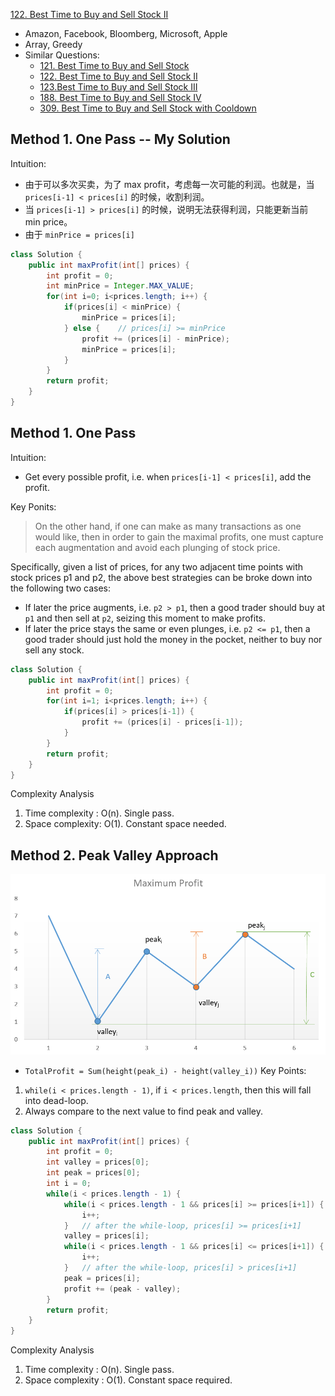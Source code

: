 [122. Best Time to Buy and Sell Stock II](https://leetcode.com/problems/best-time-to-buy-and-sell-stock-ii/)

* Amazon, Facebook, Bloomberg, Microsoft, Apple
* Array, Greedy
* Similar Questions:
    * [121. Best Time to Buy and Sell Stock](https://leetcode.com/problems/best-time-to-buy-and-sell-stock/)   
    * [122. Best Time to Buy and Sell Stock II](https://leetcode.com/problems/best-time-to-buy-and-sell-stock-ii/)
    * [123.Best Time to Buy and Sell Stock III](https://leetcode.com/problems/best-time-to-buy-and-sell-stock-iii/)
    * [188. Best Time to Buy and Sell Stock IV](https://leetcode.com/problems/best-time-to-buy-and-sell-stock-iv/)    
    * [309. Best Time to Buy and Sell Stock with Cooldown](https://leetcode.com/problems/best-time-to-buy-and-sell-stock-with-cooldown/)


## Method 1. One Pass -- My Solution
Intuition:
* 由于可以多次买卖，为了 max profit，考虑每一次可能的利润。也就是，当 `prices[i-1] < prices[i]` 的时候，收割利润。
* 当 `prices[i-1] > prices[i]` 的时候，说明无法获得利润，只能更新当前 min price。
* 由于 `minPrice = prices[i]`
```java
class Solution {
    public int maxProfit(int[] prices) {
        int profit = 0;
        int minPrice = Integer.MAX_VALUE;
        for(int i=0; i<prices.length; i++) {
            if(prices[i] < minPrice) {
                minPrice = prices[i];
            } else {    // prices[i] >= minPrice
                profit += (prices[i] - minPrice);
                minPrice = prices[i];
            }
        }
        return profit;
    }
}
```

## Method 1. One Pass
Intuition:
* Get every possible profit, i.e. when `prices[i-1] < prices[i]`, add the profit.

Key Ponits:
> On the other hand, if one can make as many transactions as one would like, then in order to gain the maximal profits, 
> one must capture each augmentation and avoid each plunging of stock price.

Specifically, given a list of prices, for any two adjacent time points with stock prices p1 and p2, the above best 
strategies can be broke down into the following two cases:
* If later the price augments, i.e. `p2 > p1`, then a good trader should buy at `p1` and then sell at `p2`, seizing this moment to make profits.
* If later the price stays the same or even plunges, i.e. `p2 <= p1`, then a good trader should just hold the money in the pocket, 
neither to buy nor sell any stock.

```java
class Solution {
    public int maxProfit(int[] prices) {
        int profit = 0;
        for(int i=1; i<prices.length; i++) {
            if(prices[i] > prices[i-1]) {
                profit += (prices[i] - prices[i-1]);
            }
        }
        return profit;
    }
}
```
Complexity Analysis
1. Time complexity : O(n). Single pass.
2. Space complexity: O(1). Constant space needed.


## Method 2. Peak Valley Approach
![](images/122_maxprofit_1.PNG)
* `TotalProfit = Sum(height(peak_i) - height(valley_i))`
Key Points:
1. `while(i < prices.length - 1)`, if `i < prices.length`, then this will fall into dead-loop.
2. Always compare to the next value to find peak and valley.

```java
class Solution {
    public int maxProfit(int[] prices) {
        int profit = 0;
        int valley = prices[0];
        int peak = prices[0];
        int i = 0;
        while(i < prices.length - 1) {
            while(i < prices.length - 1 && prices[i] >= prices[i+1]) {
                i++;
            }   // after the while-loop, prices[i] >= prices[i+1]
            valley = prices[i];
            while(i < prices.length - 1 && prices[i] <= prices[i+1]) {
                i++;
            }   // after the while-loop, prices[i] > prices[i+1]
            peak = prices[i];
            profit += (peak - valley);
        }
        return profit;
    }
}
```
Complexity Analysis
1. Time complexity : O(n). Single pass.
2. Space complexity : O(1). Constant space required. 